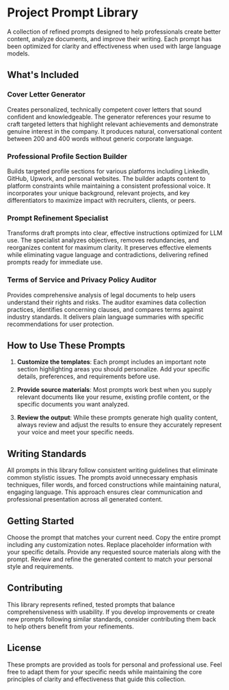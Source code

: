 # Project Prompt Library

A collection of refined prompts designed to help professionals create better content, analyze documents, and improve their writing. Each prompt has been optimized for clarity and effectiveness when used with large language models.

## What's Included

### Cover Letter Generator
Creates personalized, technically competent cover letters that sound confident and knowledgeable. The generator references your resume to craft targeted letters that highlight relevant achievements and demonstrate genuine interest in the company. It produces natural, conversational content between 200 and 400 words without generic corporate language.

### Professional Profile Section Builder
Builds targeted profile sections for various platforms including LinkedIn, GitHub, Upwork, and personal websites. The builder adapts content to platform constraints while maintaining a consistent professional voice. It incorporates your unique background, relevant projects, and key differentiators to maximize impact with recruiters, clients, or peers.

### Prompt Refinement Specialist
Transforms draft prompts into clear, effective instructions optimized for LLM use. The specialist analyzes objectives, removes redundancies, and reorganizes content for maximum clarity. It preserves effective elements while eliminating vague language and contradictions, delivering refined prompts ready for immediate use.

### Terms of Service and Privacy Policy Auditor
Provides comprehensive analysis of legal documents to help users understand their rights and risks. The auditor examines data collection practices, identifies concerning clauses, and compares terms against industry standards. It delivers plain language summaries with specific recommendations for user protection.

## How to Use These Prompts

1. **Customize the templates**: Each prompt includes an important note section highlighting areas you should personalize. Add your specific details, preferences, and requirements before use.

2. **Provide source materials**: Most prompts work best when you supply relevant documents like your resume, existing profile content, or the specific documents you want analyzed.

3. **Review the output**: While these prompts generate high quality content, always review and adjust the results to ensure they accurately represent your voice and meet your specific needs.

## Writing Standards

All prompts in this library follow consistent writing guidelines that eliminate common stylistic issues. The prompts avoid unnecessary emphasis techniques, filler words, and forced constructions while maintaining natural, engaging language. This approach ensures clear communication and professional presentation across all generated content.

## Getting Started

Choose the prompt that matches your current need. Copy the entire prompt including any customization notes. Replace placeholder information with your specific details. Provide any requested source materials along with the prompt. Review and refine the generated content to match your personal style and requirements.

## Contributing

This library represents refined, tested prompts that balance comprehensiveness with usability. If you develop improvements or create new prompts following similar standards, consider contributing them back to help others benefit from your refinements.

## License

These prompts are provided as tools for personal and professional use. Feel free to adapt them for your specific needs while maintaining the core principles of clarity and effectiveness that guide this collection.